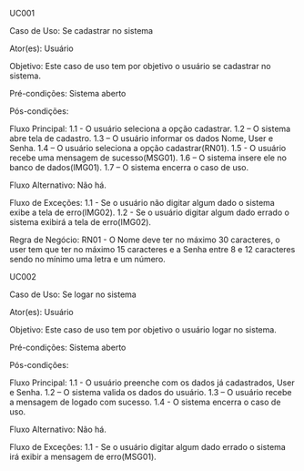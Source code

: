 UC001

Caso de Uso: Se cadastrar no sistema

Ator(es): Usuário

Objetivo: Este caso de uso tem por objetivo o usuário se cadastrar no sistema.

Pré-condições: Sistema aberto

Pós-condições:

Fluxo Principal:
1.1 - O usuário seleciona a opção cadastrar.
1.2 – O sistema abre tela de cadastro.
1.3 – O usuário informar os dados Nome, User e Senha.
1.4 – O usuário seleciona a opção cadastrar(RN01).
1.5 - O usuário recebe uma mensagem de sucesso(MSG01).
1.6 – O sistema insere ele no banco de dados(IMG01).
1.7 – O sistema encerra o caso de uso.

Fluxo Alternativo:
Não há.

Fluxo de Exceções:
1.1 - Se o usuário não digitar algum dado o sistema exibe a tela de erro(IMG02).
1.2 - Se o usuário digitar algum dado errado o sistema exibirá a tela de erro(IMG02).

Regra de Negócio:
RN01 - O Nome deve ter no máximo 30 caracteres, o user tem que ter no máximo 15 caracteres e a Senha entre 8 e 12 caracteres sendo no mínimo uma letra e um número.


UC002

Caso de Uso: Se logar no sistema

Ator(es): Usuário

Objetivo: Este caso de uso tem por objetivo o usuário logar no sistema.

Pré-condições: Sistema aberto

Pós-condições:

Fluxo Principal:
1.1 - O usuário preenche com os dados já cadastrados, User e Senha.
1.2 – O sistema valida os dados do usuário.
1.3 – O usuário recebe a mensagem de logado com sucesso.
1.4 - O sistema encerra o caso de uso.

Fluxo Alternativo:
Não há.

Fluxo de Exceções:
1.1 - Se o usuário digitar algum dado errado o sistema irá exibir a mensagem de erro(MSG01).
